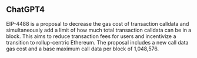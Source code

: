 ## ChatGPT4

EIP-4488 is a proposal to decrease the gas cost of transaction calldata and simultaneously add a limit of how much total transaction calldata can be in a block. This aims to reduce transaction fees for users and incentivize a transition to rollup-centric Ethereum. The proposal includes a new call data gas cost and a base maximum call data per block of 1,048,576.

